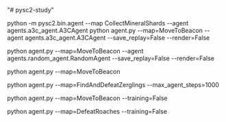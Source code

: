 "# pysc2-study" 

python -m pysc2.bin.agent --map CollectMineralShards --agent agents.a3c_agent.A3CAgent
python agent.py --map=MoveToBeacon --agent agents.a3c_agent.A3CAgent --save_replay=False --render=False

python agent.py --map=MoveToBeacon --agent agents.random_agent.RandomAgent --save_replay=False --render=False

python agent.py --map=MoveToBeacon 

python agent.py --map=FindAndDefeatZerglings --max_agent_steps=1000 

python agent.py --map=MoveToBeacon --training=False

python agent.py --map=DefeatRoaches --training=False
